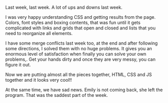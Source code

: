 Last week, last week. A lot of ups and downs last week. 

I was very happy understanding CSS and getting results from the page. Colors, font styles and boxing contents, 
that was fun until it gets complicated with links and grids that open and closed and lists that you need to reorganize all elements. 

I have some merge conflicts last week too, at the end and after following some directions, I solved them with no huge problems. 
It gives you an enormous level of satisfaction when finally you can solve your own problems,. Get your hands dirty and once they are very messy, you can figure it out.

Now we are putting almost all the pieces together, HTML, CSS and JS together and it looks very cool!!

At the same time, we have sad news. Emily is not coming back, she left the program. That was the saddest part of the week.

